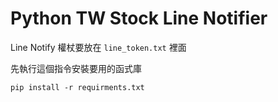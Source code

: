 # Python TW Stock Line Notifier

Line Notify 權杖要放在 `line_token.txt` 裡面

先執行這個指令安裝要用的函式庫

`pip install -r requirments.txt`
